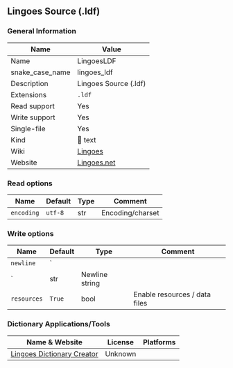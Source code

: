 
## Lingoes Source (.ldf) ##

### General Information ###
Name | Value
---- | -------
Name | LingoesLDF
snake_case_name | lingoes_ldf
Description | Lingoes Source (.ldf)
Extensions | `.ldf`
Read support | Yes
Write support | Yes
Single-file | Yes
Kind | 📝 text
Wiki | [Lingoes](https://en.wikipedia.org/wiki/Lingoes)
Website | [Lingoes.net](http://www.lingoes.net/en/dictionary/dict_format.php)


### Read options ###
Name | Default | Type | Comment
---- | ------- | ---- | -------
`encoding` | `utf-8` | str | Encoding/charset

### Write options ###
Name | Default | Type | Comment
---- | ------- | ---- | -------
`newline` | `
` | str | Newline string
`resources` | `True` | bool | Enable resources / data files

### Dictionary Applications/Tools ###
Name & Website | License | Platforms
-------------- | ------- | ---------
[Lingoes Dictionary Creator](http://www.lingoes.net/en/dictionary/dict_format.php) | Unknown | 
